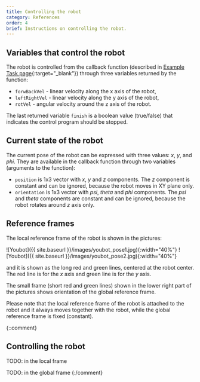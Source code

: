```yaml
---
title: Controlling the robot
category: References
order: 4
brief: Instructions on controlling the robot.
---
```


## Variables that control the robot

The robot is controlled from the callback function (described in [Example Task page]({{site.baseurl}}/03_references/03_example_task){:target="_blank"}) through three variables returned by the function:
* `forwBackVel` - linear velocity along the x axis of the robot,
* `leftRightVel` - linear velocity along the y axis of the robot,
* `rotVel` - angular velocity around the z axis of the robot.

The last returned variable `finish` is a boolean value (true/false) that indicates the control program should be stopped.

## Current state of the robot

The current pose of the robot can be expressed with three values: *x*, *y*, and *phi*. They are available in the callback function through two variables (arguments to the function):
* `position` is 1x3 vector with *x*, *y* and *z* components. The *z* component is constant and can be ignored, because the robot moves in XY plane only.
* `orientation` is 1x3 vector with *psi*, *theta* and *phi* components. The *psi* and *theta* components are constant and can be ignored, because the robot rotates around *z* axis only.

## Reference frames

The local reference frame of the robot is shown in the pictures:

![Youbot]({{ site.baseurl }}/images/youbot_pose1.jpg){:width="40%"}
![Youbot]({{ site.baseurl }}/images/youbot_pose2.jpg){:width="40%"}

and it is shown as the long red and green lines, centered at the robot center. The red line is for the *x* axis and green line is for the *y* axis.

The small frame (short red and green lines) shown in the lower right part of the pictures shows orientation of the global reference frame.

Please note that the local reference frame of the robot is attached to the robot and it always moves together with the robot, while the global reference frame is fixed (constant).

{::comment}
## Controlling the robot

TODO: in the local frame

TODO: in the global frame
{:/comment}
